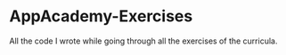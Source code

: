 # AppAcademy-Exercises
All the code I wrote while going through all the exercises of the curricula.
